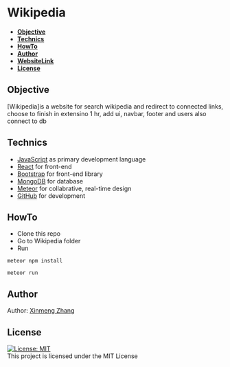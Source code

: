 # Wikipedia

* **[Objective](#objective)**<br />
* **[Technics](#technics)**<br />
* **[HowTo](#HowTo)**<br />
* **[Author](#author)**<br />
* **[WebsiteLink](#WebsiteLink)**<br />
* **[License](#license)**<br />
</p>
</details>

## Objective
[Wikipedia]is a website for search wikipedia and redirect to connected links, choose to finish in extensino 1 hr, add ui, navbar, footer and users also connect to db

## Technics
- [JavaScript](https://www.javascript.com/) as primary development language
- [React](https://reactjs.org/) for front-end
- [Bootstrap](https://getbootstrap.com/) for front-end library
- [MongoDB](https://www.mongodb.com/) for database
- [Meteor](https://www.meteor.com/) for collabrative, real-time design
- [GitHub](https://github.com/) for development

## HowTo
- Clone this repo
- Go to Wikipedia folder
- Run
```
meteor npm install

```
```
meteor run

```

## Author

Author: [Xinmeng Zhang](https://github.com/MengBanana)

## License
[![License: MIT](https://img.shields.io/badge/License-MIT-yellow.svg)](https://opensource.org/licenses/MIT)  
This project is licensed under the MIT License
